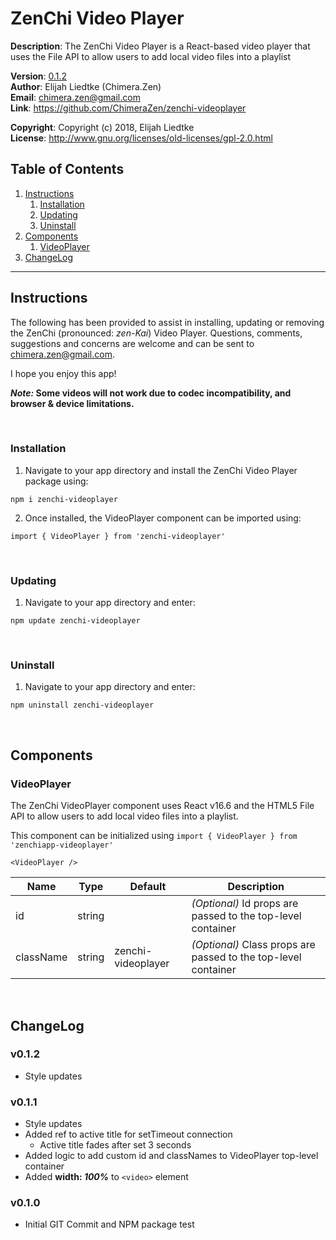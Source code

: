 # ZenChi Video Player
  
**Description**:  The ZenChi Video Player is a React-based video player that uses the File API to allow users to add local video files into a playlist

**Version**:      [0.1.2](#v012)  
**Author**:       Elijah Liedtke (Chimera.Zen)  
**Email**:        [chimera.zen@gmail.com](mailto:chimera.zen@gmail.com)  
**Link**:         https://github.com/ChimeraZen/zenchi-videoplayer

**Copyright**:    Copyright (c) 2018, Elijah Liedtke  
**License**:      http://www.gnu.org/licenses/old-licenses/gpl-2.0.html

## Table of Contents
1. [Instructions](#instructions)
    1. [Installation](#installation)
    2. [Updating](#updating)
    3. [Uninstall](#uninstall)
2. [Components](#components)
    1. [VideoPlayer](#videoplayer)
3. [ChangeLog](#changelog)

----

## Instructions
The following has been provided to assist in installing, updating or removing the ZenChi (pronounced: *zen-Kai*) Video Player. Questions, comments, suggestions and concerns are welcome and can be sent to [chimera.zen@gmail.com](mailto:chimera.zen@gmail.com).

I hope you enjoy this app!

***Note:* Some videos will not work due to codec incompatibility, and browser & device limitations.**

&nbsp;
### Installation
1. Navigate to your app directory and install the ZenChi Video Player package using:
```
npm i zenchi-videoplayer
```
2. Once installed, the VideoPlayer component can be imported using:
```
import { VideoPlayer } from 'zenchi-videoplayer'
```
&nbsp;
### Updating
1. Navigate to your app directory and enter:
```
npm update zenchi-videoplayer
```
&nbsp;
### Uninstall
1. Navigate to your app directory and enter:
```
npm uninstall zenchi-videoplayer
```

&nbsp;
## Components

### VideoPlayer
The ZenChi VideoPlayer component uses React v16.6 and the HTML5 File API to allow users to add local video files into a playlist.

This component can be initialized using `import { VideoPlayer } from 'zenchiapp-videoplayer'`

```
<VideoPlayer />
```

Name        |Type     |Default           |Description
------------|---------|------------------|-------------------------------
id          |string   |                  |*(Optional)* Id props are passed to the top-level container
className   |string   |zenchi-videoplayer|*(Optional)* Class props are passed to the top-level container

&nbsp;
## ChangeLog
### v0.1.2
* Style updates



### v0.1.1
* Style updates
* Added ref to active title for setTimeout connection
  * Active title fades after set 3 seconds
* Added logic to add custom id and classNames to VideoPlayer top-level container
* Added **width: *100%*** to `<video>` element



### v0.1.0
* Initial GIT Commit and NPM package test
